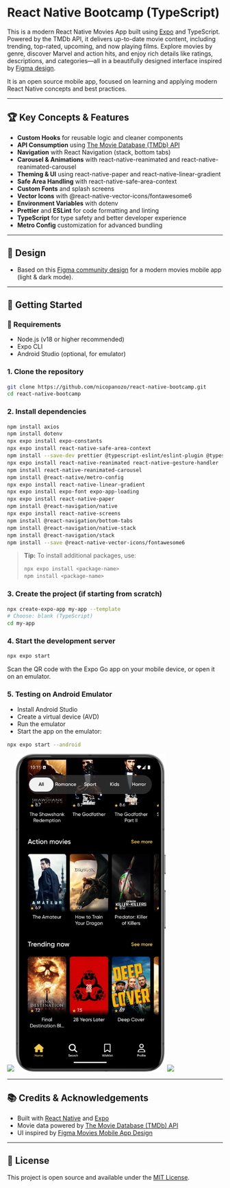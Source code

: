 # React Native Bootcamp (TypeScript)

This is a modern React Native Movies App built using [Expo](https://expo.dev/) and TypeScript.
Powered by the TMDb API, it delivers up-to-date movie content, including trending, top-rated, upcoming, and now playing films.
Explore movies by genre, discover Marvel and action hits, and enjoy rich details like ratings, descriptions, and categories—all in a beautifully designed interface inspired by [Figma design](https://www.figma.com/community/file/1126286295256197533/movies-mobile-app-home-light-dark).

It is an open source mobile app, focused on learning and applying modern React Native concepts and best practices.

---

## 🏆 Key Concepts & Features

- **Custom Hooks** for reusable logic and cleaner components
- **API Consumption** using [The Movie Database (TMDb) API](https://developer.themoviedb.org/reference/intro/getting-started)
- **Navigation** with React Navigation (stack, bottom tabs)
- **Carousel & Animations** with react-native-reanimated and react-native-reanimated-carousel
- **Theming & UI** using react-native-paper and react-native-linear-gradient
- **Safe Area Handling** with react-native-safe-area-context
- **Custom Fonts** and splash screens
- **Vector Icons** with @react-native-vector-icons/fontawesome6
- **Environment Variables** with dotenv
- **Prettier** and **ESLint** for code formatting and linting
- **TypeScript** for type safety and better developer experience
- **Metro Config** customization for advanced bundling

---

## 🎨 Design

- Based on this [Figma community design](https://www.figma.com/community/file/1126286295256197533/movies-mobile-app-home-light-dark) for a modern movies mobile app (light & dark mode).

---

## 🚀 Getting Started

### 📱 Requirements

- Node.js (v18 or higher recommended)
- Expo CLI
- Android Studio (optional, for emulator)

### 1. Clone the repository

```bash
git clone https://github.com/nicopanozo/react-native-bootcamp.git
cd react-native-bootcamp
```

### 2. Install dependencies

```bash
npm install axios
npm install dotenv
npx expo install expo-constants
npx expo install react-native-safe-area-context
npm install --save-dev prettier @typescript-eslint/eslint-plugin @typescript-eslint/parser
npx expo install react-native-reanimated react-native-gesture-handler
npm install react-native-reanimated-carousel
npm install @react-native/metro-config
npx expo install react-native-linear-gradient
npx expo install expo-font expo-app-loading
npx expo install react-native-paper
npm install @react-navigation/native
npx expo install react-native-screens
npm install @react-navigation/bottom-tabs
npm install @react-navigation/native-stack
npm install @react-navigation/stack
npm install --save @react-native-vector-icons/fontawesome6
```

> **Tip:** To install additional packages, use:
>
> ```bash
> npx expo install <package-name>
> npm install <package-name>
> ```

### 3. Create the project (if starting from scratch)

```bash
npx create-expo-app my-app --template
# Choose: blank (TypeScript)
cd my-app
```

### 4. Start the development server

```bash
npx expo start
```

Scan the QR code with the Expo Go app on your mobile device, or open it on an emulator.

### 5. Testing on Android Emulator

- Install Android Studio
- Create a virtual device (AVD)
- Run the emulator
- Start the app on the emulator:

```bash
npx expo start --android
```

<p float="left">
  <img src="assets/screen1.png" width="350" />
  <img src="assets/screen2.png" width="350" />
  <img src="assets/screen3.png" width="350" />
</p>

---

## 📚 Credits & Acknowledgements

- Built with [React Native](https://reactnative.dev/) and [Expo](https://expo.dev/)
- Movie data powered by [The Movie Database (TMDb) API](https://developer.themoviedb.org/reference/intro/getting-started)
- UI inspired by [Figma Movies Mobile App Design](https://www.figma.com/community/file/1126286295256197533/movies-mobile-app-home-light-dark)

---

## 📖 License

This project is open source and available under the [MIT License](LICENSE).
